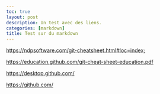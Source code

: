 ```yaml
---
toc: true
layout: post
description: Un test avec des liens.
categories: [markdown]
title: Test sur du markdown
---
```


<https://ndpsoftware.com/git-cheatsheet.html#loc=index;>

<https://education.github.com/git-cheat-sheet-education.pdf>

<https://desktop.github.com/>

<https://github.com/>
